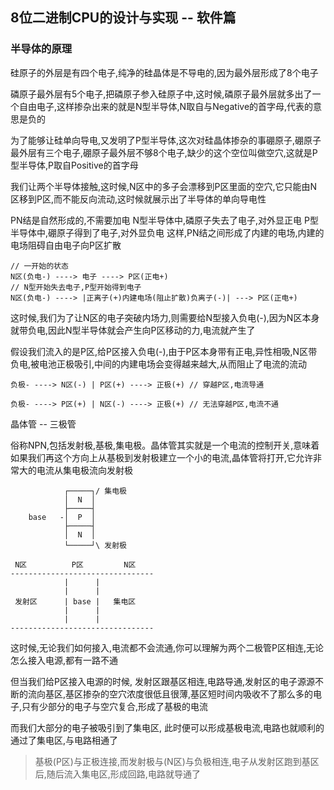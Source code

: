 ## 8位二进制CPU的设计与实现 -- 软件篇

### 半导体的原理

硅原子的外层是有四个电子,纯净的硅晶体是不导电的,因为最外层形成了8个电子

磷原子最外层有5个电子,把磷原子参入硅原子中,这时候,磷原子最外层就多出了一个自由电子,这样掺杂出来的就是N型半导体,N取自与Negative的首字母,代表的意思是负的

为了能够让硅单向导电,又发明了P型半导体,这次对硅晶体掺杂的事硼原子,硼原子最外层有三个电子,硼原子最外层不够8个电子,缺少的这个空位叫做空穴,这就是P型半导体,P取自Positive的首字母

我们让两个半导体接触,这时候,N区中的多子会漂移到P区里面的空穴,它只能由N区移到P区,而不能反向流动,这时候就展示出了半导体的单向导电性

PN结是自然形成的,不需要加电
N型半导体中,磷原子失去了电子,对外显正电
P型半导体中,硼原子得到了电子,对外显负电
这样,PN结之间形成了内建的电场,内建的电场阻碍自由电子向P区扩散

```
// 一开始的状态
N区(负电-) ----> 电子 ----> P区(正电+)
// N型开始失去电子,P型开始得到电子
N区(负电-) ----> |正离子(+)内建电场(阻止扩散)负离子(-)| ---> P区(正电+)
```

这时候,我们为了让N区的电子突破内场力,则需要给N型接入负电(-),因为N区本身就带负电,因此N型半导体就会产生向P区移动的力,电流就产生了

假设我们流入的是P区,给P区接入负电(-),由于P区本身带有正电,异性相吸,N区带负电,被电池正极吸引,中间的内建电场会变得越来越大,从而阻止了电流的流动

```
负极- ----> N区(-) | P区(+) ----> 正极(+) // 穿越P区,电流导通  

负极- ----> P区(+) | N区(-) ----> 正极(+) // 无法穿越P区,电流不通

```

晶体管 -- 三极管

俗称NPN,包括发射极,基极,集电极。晶体管其实就是一个电流的控制开关,意味着如果我们再这个方向上从基极到发射极建立一个小的电流,晶体管将打开,它允许非常大的电流从集电极流向发射极

```
            ┌─────┐/ 集电极
            │  N  │
            ├─────┤
    base   -│  P  │
            ├─────┤
            │  N  │
            └─────┘\ 发射极
``` 

```
 N区          P区         N区
--------------------------------
            |      |  
            |      |
 发射区      | base |   集电区
            |      |
            |      |
--------------------------------
```

这时候,无论我们如何接入,电流都不会流通,你可以理解为两个二极管P区相连,无论怎么接入电源,都有一路不通

但当我们给P区接入电源的时候, 发射区跟基区相连,电路导通,发射区的电子源源不断的流向基区,基区掺杂的空穴浓度很低且很薄,基区短时间内吸收不了那么多的电子,只有少部分的电子与空穴复合,形成了基极的电流

而我们大部分的电子被吸引到了集电区, 此时便可以形成基极电流,电路也就顺利的通过了集电区,与电路相通了

> 基极(P区)与正极连接,而发射极与(N区)与负极相连,电子从发射区跑到基区后,随后流入集电区,形成回路,电路就导通了





























